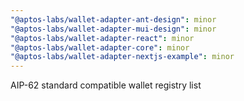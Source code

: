 ```yaml
---
"@aptos-labs/wallet-adapter-ant-design": minor
"@aptos-labs/wallet-adapter-mui-design": minor
"@aptos-labs/wallet-adapter-react": minor
"@aptos-labs/wallet-adapter-core": minor
"@aptos-labs/wallet-adapter-nextjs-example": minor
---
```


AIP-62 standard compatible wallet registry list
